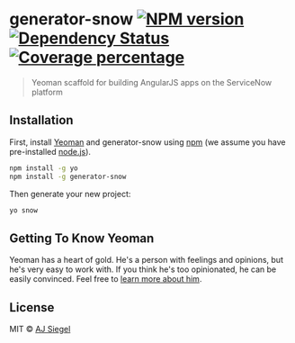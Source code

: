 # generator-snow [![NPM version][npm-image]][npm-url] [![Dependency Status][daviddm-image]][daviddm-url] [![Coverage percentage][coveralls-image]][coveralls-url]
> Yeoman scaffold for building AngularJS apps on the ServiceNow platform

## Installation

First, install [Yeoman](http://yeoman.io) and generator-snow using [npm](https://www.npmjs.com/) (we assume you have pre-installed [node.js](https://nodejs.org/)).

```bash
npm install -g yo
npm install -g generator-snow
```

Then generate your new project:

```bash
yo snow
```

## Getting To Know Yeoman

Yeoman has a heart of gold. He&#39;s a person with feelings and opinions, but he&#39;s very easy to work with. If you think he&#39;s too opinionated, he can be easily convinced. Feel free to [learn more about him](http://yeoman.io/).

## License

MIT © [AJ Siegel]()


[npm-image]: https://badge.fury.io/js/generator-snow.svg
[npm-url]: https://npmjs.org/package/generator-snow
[travis-image]: https://travis-ci.org/stegel/generator-snow.svg?branch=master
[travis-url]: https://travis-ci.org/stegel/generator-snow
[daviddm-image]: https://david-dm.org/stegel/generator-snow.svg?theme=shields.io
[daviddm-url]: https://david-dm.org/stegel/generator-snow
[coveralls-image]: https://coveralls.io/repos/stegel/generator-snow/badge.svg
[coveralls-url]: https://coveralls.io/r/stegel/generator-snow
